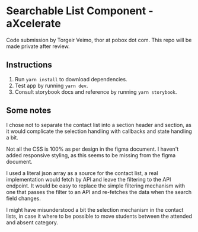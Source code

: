 # Searchable List Component - aXcelerate

Code submission by Torgeir Veimo, thor at pobox dot com. This repo will be made private after review.

## Instructions

1. Run `yarn install` to download dependencies.
2. Test app by running `yarn dev`.
3. Consult storybook docs and reference by running `yarn storybook`.

## Some notes

I chose not to separate the contact list into a section header and section, as it would complicate the selection handling with callbacks and state handling a bit.

Not all the CSS is 100% as per design in the figma document. I haven't added responsive styling, as this seems to be missing from the figma document.

I used a literal json array as a source for the contact list, a real implementation would fetch by API and leave the filtering to the API endpoint. It would be easy to replace the simple filtering mechanism with one that passes the filter to an API and re-fetches the data when the search field changes.

I might have misunderstood a bit the selection mechanism in the contact lists, in case it where to be possible to move students between the attended and absent category.


